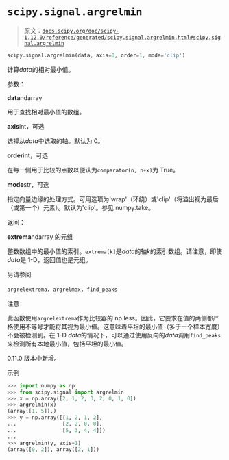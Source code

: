 # `scipy.signal.argrelmin`

> 原文：[`docs.scipy.org/doc/scipy-1.12.0/reference/generated/scipy.signal.argrelmin.html#scipy.signal.argrelmin`](https://docs.scipy.org/doc/scipy-1.12.0/reference/generated/scipy.signal.argrelmin.html#scipy.signal.argrelmin)

```py
scipy.signal.argrelmin(data, axis=0, order=1, mode='clip')
```

计算*data*的相对最小值。

参数：

**data**ndarray

用于查找相对最小值的数组。

**axis**int，可选

选择从*data*中选取的轴。默认为 0。

**order**int，可选

在每一侧用于比较的点数以便认为`comparator(n, n+x)`为 True。

**mode**str，可选

指定向量边缘的处理方式。可用选项为'wrap'（环绕）或'clip'（将溢出视为最后（或第一个）元素）。默认为'clip'。参见 numpy.take。

返回：

**extrema**ndarray 的元组

整数数组中的最小值的索引。`extrema[k]`是*data*的轴*k*的索引数组。请注意，即使*data*是 1-D，返回值也是元组。

另请参阅

`argrelextrema`，`argrelmax`，`find_peaks`

注意

此函数使用`argrelextrema`作为比较器的 np.less。因此，它要求在值的两侧都严格使用不等号才能将其视为最小值。这意味着平坦的最小值（多于一个样本宽度）不会被检测到。在 1-D *data*的情况下，可以通过使用反向的*data*调用`find_peaks`来检测所有本地最小值，包括平坦的最小值。

0.11.0 版本中新增。

示例

```py
>>> import numpy as np
>>> from scipy.signal import argrelmin
>>> x = np.array([2, 1, 2, 3, 2, 0, 1, 0])
>>> argrelmin(x)
(array([1, 5]),)
>>> y = np.array([[1, 2, 1, 2],
...               [2, 2, 0, 0],
...               [5, 3, 4, 4]])
...
>>> argrelmin(y, axis=1)
(array([0, 2]), array([2, 1])) 
```
